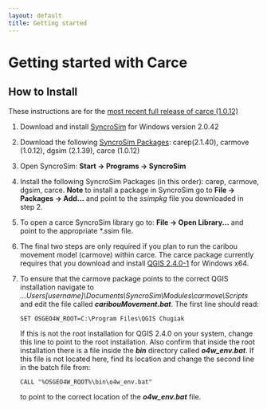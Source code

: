 ```yaml
---
layout: default
title: Getting started
---
```


# Getting started with **Carce**

## How to Install

These instructions are for the [most recent full release of carce (1.0.12)](https://github.com/ApexRMS/carce/releases)

1. Download and install [SyncroSim](https://www.syncrosim.com/downld) for Windows version 2.0.42

2. Download the following [SyncroSim Packages](https://www.syncrosim.com/packages): carep(2.1.40), carmove (1.0.12), dgsim (2.1.39), carce (1.0.12)

3. Open SyncroSim: **Start -> Programs -> SyncroSim**

4. Install the following SyncroSim Packages (in this order): carep, carmove, dgsim, carce. **Note** to install a package in SyncroSim go to **File -> Packages -> Add...** and point to the *ssimpkg* file you downloaded in step 2.

5. To open a carce SyncroSim library go to: **File -> Open Library...** and point to the appropriate *.ssim file.

6. The final two steps are only required if you plan to run the caribou movement model (carmove) within carce. The carce package currently requires that you download and install [QGIS 2.4.0-1](http://download.osgeo.org/qgis/windows/) for Windows x64.

7. To ensure that the carmove package points to the correct QGIS installation navigate to *...Users\[username]\Documents\SyncroSim\Modules\carmove\Scripts* and edit the file called ***caribouMovement.bat***. The first line should read:

   ```
   SET OSGEO4W_ROOT=C:\Program Files\QGIS Chugiak
   ```

   If this is not the root installation for QGIS 2.4.0 on your system, change this line to point to the root installation. Also confirm that inside the root installation there is a file inside the ***bin*** directory called ***o4w_env.bat***. If this file is not located here, find its location and change the second line in the batch file from:

   ```
   CALL "%OSGEO4W_ROOT%\bin\o4w_env.bat"
   ```

   to point to the correct location of the ***o4w_env.bat*** file.
